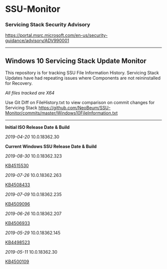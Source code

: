 # SSU-Monitor

### Servicing Stack Security Advisory
https://portal.msrc.microsoft.com/en-us/security-guidance/advisory/ADV990001

----------

## Windows 10 Servicing Stack Update Monitor

This repository is for tracking SSU File Information History.
Servicing Stack Updates have had repeating issues where Components are not reininstalled for Recovery.

*All files tracked are X64*

Use Git Diff on FileHistory.txt to view comparison on commit changes for Servicing Stack
https://github.com/NeoBeum/SSU-Monitor/commits/master/Windows10FileInformation.txt

----------

**Initial ISO Release Date & Build**

*2019-04-20*
10.0.18362.30


**Current Windows SSU Release Date & Build** 


*2019-08-30*
10.0.18362.323

[KB4515530](https://support.microsoft.com/en-us/help/4515530)


*2019-07-26*
10.0.18362.263

[KB4508433](https://support.microsoft.com/en-us/help/4508433)


*2019-07-09*
10.0.18362.235

[KB4509096](https://support.microsoft.com/en-us/help/4509096)


*2019-06-26*
10.0.18362.207

[KB4506933](https://support.microsoft.com/en-us/help/4506933)



*2019-05-29*
10.0.18362.145

[KB4498523](https://support.microsoft.com/en-us/help/4498523)



*2019-05-11*
10.0.18362.30

[KB4500109](https://support.microsoft.com/en-us/help/4500109)
